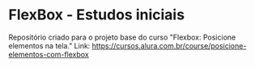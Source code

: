 # FlexBox - Estudos iniciais
Repositório criado para o projeto base do curso "Flexbox: Posicione elementos na tela."
Link: https://cursos.alura.com.br/course/posicione-elementos-com-flexbox
